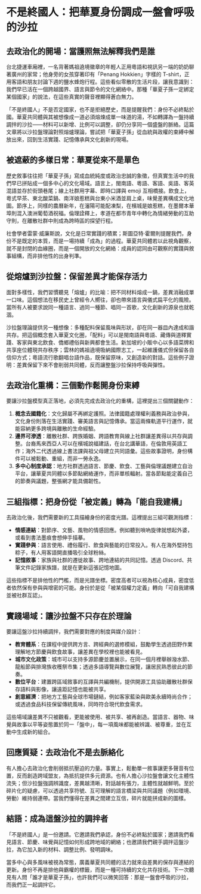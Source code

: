 # 不是終國人：把華夏身份調成一盤會呼吸的沙拉

## 去政治化的開場：當護照無法解釋我們是誰

台北捷運車廂裡，一名背著媽祖遶境徽章的年輕人正用粵語和視訊另一端的奶奶聊著廣州的家常；他身旁的女孩穿著印有「Penang Hokkien」字樣的 T-shirt，正用客語和朋友討論下週的鹽水蜂炮行程。這些看似零散的生活片段，讓我意識到：我們早已活在一個跨越國界、語言與節令的文化網絡中。那種「華夏子孫一定綁定某個國家」的說法，在這些真實的聲音裡顯得蒼白無力。

「不是終國人」不是否定國家，也不是拒絕歷史，而是提醒我們：身份不必終點於國。華夏共同體與其被想像成一道必須熔煉成單一味道的湯，不如轉譯為一盤持續調拌的沙拉——材料可以新增、比例可以調整，卻仍分享同一個盛盤的脈絡。這篇文章將以沙拉盤理論對照熔爐理論，嘗試把「華夏子孫」從血統與政權的束縛中解放出來，回到生活實踐、記憶傳承與文化創新的現場。

## 被遮蔽的多樣日常：華夏從來不是單色

歷史敘事往往把「華夏子孫」寫成血統純度或政治忠誠的象徵，但真實生活中的我們早已拼貼成一個多中心的文化場域。語言上，閩南語、粵語、客語、吳語、客英混語並存於街頭巷尾；線上社群用字幕、即時口譯與 emoji 互相橋接。飲食上，粵式早茶、東北酸菜鍋、南洋娘惹糕與台東小米酒並肩上桌，味覺差異構成文化地圖。節序上，同樣的農曆新年，在瀋陽可能配凍梨，在檳城是娘惹糕，在墨爾本華埠則混入澳洲葡萄酒祝福。倫理詮釋上，孝道在都市青年中轉化為情緒勞動的互助守則，在離散社群中則成為跨時區的探望行程。

社會學者雷蒙‧威廉斯說，文化是日常實踐的積累；斯圖亞特‧霍爾則提醒我們，身份不是既定的本質，而是一場持續「成為」的過程。華夏共同體若以此視角觀察，就不是封閉的血緣圈，而是一個開放的文化網絡：成員的認同由可觀察的實踐與敘事組構，而非排他性的出身判準。

## 從熔爐到沙拉盤：保留差異才能保存活力

面對多樣性，我們習慣聽見「熔爐」的比喻：把不同材料熔成一鍋，差異消融成單一口味。這個想法在移民史上曾經令人嚮往，卻也帶來語言與儀式扁平化的風險。當所有人被要求說同一種語言、過同一種節、唱同一首歌，文化創新的源泉也就乾涸。

沙拉盤理論提供另一種想像：多種配料保留風味與形狀，卻在同一器皿內達成和諧共存。把這個概念套入華夏文化圈，「配料」可以是閩南語與粵語、藏傳與道釋實踐、客家與東北飲食、僑鄉禮俗與新興都會生活。新加坡的小販中心以多語菜牌和共享座位體現共存秩序；雲林的媽祖遶境吸納國際志工，一起維護儀式但保留各自信仰方式；粵語流行歌翻唱台語作品，既保留原味，又創造新的對話。這些例子證明：差異保留下來不會削弱共同體，反而讓整盤沙拉保持呼吸與彈性。

## 去政治化重構：三個動作鬆開身份束縛

要讓沙拉盤模型真正落地，必須先完成去政治化的重構，這裡提出三個關鍵動作：

1. **概念去國籍化**：文化歸屬不再綁定護照。法律國籍處理權利義務與政治參與，文化身份則落在生活實踐、審美語言與記憶傳承。當這兩條軌道平行運作，就能容納更多跨境與離散的生命經驗。
2. **邊界可滲透**：離散社群、跨族婚姻、跨語教育與線上社群讓差異得以共存與調整。台裔馬來西亞人可以在檳城說福建話，在台北講華語，在倫敦用英語工作；海外二代透過線上書法課與祖父母建立共同語彙。這些故事證明，身份構件可以被鬆動、重組，而非一勞永逸。
3. **多中心制度承認**：地方社群透過語言、節慶、飲食、工藝與倫理議題建立自治平台，讓華夏共同體以多節點網絡運作，而非單核輻射。當各節點能定義自己的節奏與議題，整張網才能具備韌性。

## 三組指標：把身份從「被定義」轉為「能自我建構」

去政治化後，我們需要新的工具描繪身份的密度光譜。這裡提出三組可觀測指標：

- **情感連結**：對節序、文藝、風物的情感回應。例如聽到嗩吶旋律就想起外婆，或看到書法墨痕會想伸手描摹。
- **實踐參與**：語言使用、禮俗履行、飲食與藝能的日常投入。有人在海外堅持包粽子，有人用客語開直播吸引全球粉絲。
- **記憶敘事**：家族與社群的遷徙故事、跨地連結的共同記憶。透過 Discord、共筆文件記錄家族譜，就是在更新這張記憶地圖。

這些指標不是排他性的門檻，而是光譜坐標。密度高者可以視為核心成員，密度低者依然保有參與與增密的可能。身份於是從「被某個權力定義」轉向「可自我建構並被社群互認」。

## 實踐場域：讓沙拉盤不只存在於理論

要讓這盤沙拉持續調拌，我們需要對應的制度與媒介設計：

- **教育體系**：在課程中提供跨方言、跨經典的選修模組，鼓勵學生透過田野作業理解地方節慶與飲食故事，讓差異在學校裡也能被看見。
- **城市文化政策**：城市可以支持多源節慶並置展示，在同一個月裡舉辦潑水節、龍船節與排灣族收穫祭市集；透過多語導覽與數位展覽，讓居民熟悉彼此的節奏。
- **數位平台**：建置跨區域敘事的互譯與共編機制，提供開源工具協助離散社群保存語料與影像，讓遠距記憶也能被共享。
- **創意經濟**：把地方工藝與全球市場鏈結，例如客家藍染與歐美永續時尚合作；或透過食品科技保留傳統風味，同時符合現代飲食需求。

這些場域讓差異不只被觀看，更能被使用、被共享、被再創造。當語言、器物、味覺與故事以平等姿態置於同一「盤中」，每一項風味都能被辨識、被尊重，並在互動中生成新的組合。

## 回應質疑：去政治化不是去脈絡化

有人擔心去政治化會削弱抵抗壓迫的力量。事實上，鬆動單一敘事讓更多聲音有位置，反而創造跨域盟友，為抵抗提供多元資源。也有人擔心沙拉盤會讓文化主體性流失；但沙拉盤強調辨識度，差異越清晰，對話越有張力，主體性就越鮮明。至於碎片化的疑慮，可以透過共享符號、互可理解的語言橋梁與共同議題（例如環境、勞動）維持弱連帶。當我們懂得在差異之間建立互信，碎片就能拼成新的圖樣。

## 結語：成為這盤沙拉的調拌者

「不是終國人」是一份邀請。它邀請我們承認，身份不必終點於國家；邀請我們看見語言、節慶、味覺與記憶如何形成跨地域的網絡；也邀請我們親手調拌這盤沙拉，為它加入新的材料、調整比例、發明調味。

當多中心與多風味被視為常態，廣義華夏共同體的活力就來自差異的保存與連結的更新。身份不再是排他與霸權的標籤，而是一種可持續的文化共存技術。下一次聽見有人問「誰才是華夏子孫」，也許我們可以微笑回答：那是一盤會呼吸的沙拉，而我們正一起調拌它。
